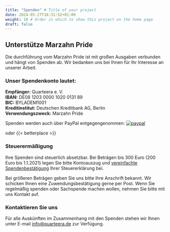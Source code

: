 ```yaml
---
title: "Spenden" # Title of your project
date: 2024-05-27T16:31:52+01:00
weight: 10 # Order in which to show this project on the home page
draft: false
---
```


## Unterstütze Marzahn Pride

Die durchführung vom Marzahn Pride ist mit großen Ausgaben verbunden und hängt von Spenden ab. Wir bedanken uns bei Ihnen für Ihr Interesse an unserer Arbeit. 

### Unser Spendenkonto lautet:

**Empfänger:** Quarteera e. V.\
**IBAN:** DE08 1203 0000 1020 0131 89\
**BIC:** BYLADEM1001\
**Kreditinstitut:** Deutschen Kreditbank AG, Berlin\
**Verwendungszweck:** Marzahn Pride

Spenden werden auch über PayPal entgegengenommen: [![paypal](https://www.paypalobjects.com/de_DE/DE/i/btn/btn_donateCC_LG.gif)](https://www.paypal.com/cgi-bin/webscr?cmd=_s-xclick&hosted_button_id=PP3MPFQ5C5VGL)

oder {{< betterplace >}}

### Steuerermäßigung

Ihre Spenden sind steuerlich absetzbar. Bei Beträgen bis 300 Euro (200 Euro bis 1.1.2021) legen Sie bitte Kontoauszug und [vereinfachte Spendenbestätigung](/Spendenbestaetigung.pdf) Ihrer Steuererklärung bei. 

Bei größeren Beträgen geben Sie uns bitte Ihre Anschrift bekannt. Wir schicken Ihnen eine Zuwendungsbestätigung gerne per Post. Wenn Sie regelmäßig spenden oder Sachspende machen wollen, nehmen Sie bitte mit uns Kontakt auf.

### Kontaktieren Sie uns

Für alle Auskünften im Zusammenhang mit den Spenden stehen wir Ihnen unter E-mail [info@quarteera.de](mailto:info@quarteera.de) zur Verfügung.